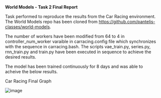 **World Models - Task 2 Final Report**

Task performed to reproduce the results from the Car Racing environment. The World Models repo has been cloned from https://github.com/pantelis-classes/world-models. 

The number of workers have been modified from 64 to 4 in controller_num_worker varaible in carracing.config file which synchronizes with the sequence in carracing.bash.
The scripts vae_train.py, series.py, rnn_train.py and train.py have been executed in sequence to achieve the desired results.

The model has been trained continuously for 8 days and was able to acheive the below results.

Car Racing Final Graph

![image](https://user-images.githubusercontent.com/67869431/117555859-cf6edc80-b030-11eb-9f2a-c2b8b6ea1435.png)

